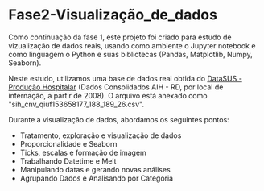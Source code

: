 # Fase2-Visualização_de_dados
Como continuação da fase 1, este projeto foi criado para estudo de vizualização de dados reais, usando como ambiente o Jupyter notebook e como linguagem o Python e suas bibliotecas (Pandas, Matplotlib, Numpy, Seaborn).

Neste estudo, utilizamos uma base de dados real obtida do [DataSUS - Produção Hospitalar](https://datasus.saude.gov.br/informacoes-de-saude-tabnet/) (Dados Consolidados AIH - RD, por local de internação, a partir de 2008). O arquivo está anexado como "sih_cnv_qiuf153658177_188_189_26.csv".

Durante a visualização de dados, abordamos os seguintes pontos:
- Tratamento, exploração e visualização de dados    	   
- Proporcionalidade e Seaborn    	   
- Ticks, escalas e formação de imagem    	   
- Trabalhando Datetime e Melt    	   
- Manipulando datas e gerando novas análises    	   
- Agrupando Dados e Analisando por Categoria
